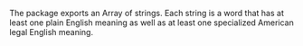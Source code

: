 The package exports an Array of strings. Each string is a word that has at least one plain English meaning as well as at least one specialized American legal English meaning.

